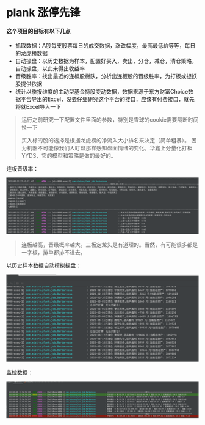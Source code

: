 # plank 涨停先锋

#### 这个项目的目标有以下几点

- 抓取数据：A股每支股票每日的成交数据，涨跌幅度，最高最低价等等，每日的龙虎榜数据
- 自动操盘：以历史数据为样本，配置好买入，卖出，分仓，减仓，清仓策略，自动操盘，以此来得出收益率
- 晋级胜率：找出最近的连板股梯队，分析出连板股的晋级胜率，为打板或捉妖股提供依据
- 统计以季报维度的主动型基金持股变动数据，数据来源于东方财富Choice数据平台导出的Excel，没去仔细研究这个平台的接口，应该有付费接口，就先将就Excel导入一下

> 运行之前研究一下配置文件里面的参数，特别是雪球的cookie需要隔断时间换一下
>
> 买入标的股的选择是根据龙虎榜的净流入大小排名来决定（简单粗暴）。 因为机器不可能像我们人盯盘那样感知盘面情绪的变化。华鑫上分量化打板YYDS，它的模型和策略是做的最好的。

连板晋级率：

![avatar](./src/main/resources/img/1.png)

> 连板越高，晋级概率越大。三板定龙头是有道理的。当然，有可能很多都是一字板，排单都排不进去。
>

以历史样本数据自动模拟操盘：

![avatar](./src/main/resources/img/2.png)

监控数据：

![avatar](./src/main/resources/img/3.png)